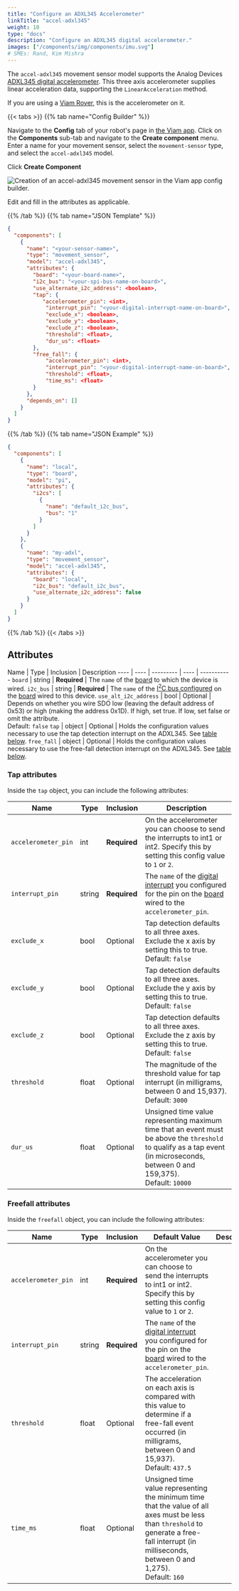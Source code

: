 ```yaml
---
title: "Configure an ADXL345 Accelerometer"
linkTitle: "accel-adxl345"
weight: 10
type: "docs"
description: "Configure an ADXL345 digital accelerometer."
images: ["/components/img/components/imu.svg"]
# SMEs: Rand, Kim Mishra
---
```


The `accel-adxl345` movement sensor model supports the Analog Devices [ADXL345 digital accelerometer](https://www.analog.com/en/products/adxl345.html).
This three axis accelerometer supplies linear acceleration data, supporting the `LinearAcceleration` method.

If you are using a [Viam Rover](https://docs.viam.com/try-viam/), this is the accelerometer on it.

{{< tabs >}}
{{% tab name="Config Builder" %}}

Navigate to the **Config** tab of your robot's page in [the Viam app](https://app.viam.com).
Click on the **Components** sub-tab and navigate to the **Create component** menu.
Enter a name for your movement sensor, select the `movement-sensor` type, and select the `accel-adxl345` model.

Click **Create Component**

![Creation of an `accel-adxl345` movement sensor in the Viam app config builder.](../img/adxl345-builder.png)

Edit and fill in the attributes as applicable.

{{% /tab %}}
{{% tab name="JSON Template" %}}

```json {class="line-numbers linkable-line-numbers"}
{
  "components": [
    {
      "name": "<your-sensor-name>",
      "type": "movement_sensor",
      "model": "accel-adxl345",
      "attributes": {
        "board": "<your-board-name>",
        "i2c_bus": "<your-spi-bus-name-on-board>",
        "use_alternate_i2c_address": <boolean>,
        "tap": {
           "accelerometer_pin": <int>,
            "interrupt_pin": "<your-digital-interrupt-name-on-board>",
            "exclude_x": <boolean>,
            "exclude_y": <boolean>,
            "exclude_z": <boolean>,
            "threshold": <float>,
            "dur_us": <float>
        },
        "free_fall": {
            "accelerometer_pin": <int>,
            "interrupt_pin": "<your-digital-interrupt-name-on-board>",
            "threshold": <float>,
            "time_ms": <float>
        }
      },
      "depends_on": []
    }
  ]
}
```

{{% /tab %}}
{{% tab name="JSON Example" %}}

```json {class="line-numbers linkable-line-numbers"}
{
  "components": [
    {
      "name": "local",
      "type": "board",
      "model": "pi",
      "attributes": {
        "i2cs": [
          {
            "name": "default_i2c_bus",
            "bus": "1"
          }
        ]
      }
    },
    {
      "name": "my-adxl",
      "type": "movement_sensor",
      "model": "accel-adxl345",
      "attributes": {
        "board": "local",
        "i2c_bus": "default_i2c_bus",
        "use_alternate_i2c_address": false
      }
    }
  ]
}
```

{{% /tab %}}
{{< /tabs >}}

## Attributes

Name | Type | Inclusion | Description
---- | ---- | --------- | ---- | -----------
`board` | string | **Required** | The `name` of the [board](/components/board) to which the device is wired.
`i2c_bus` | string | **Required** | The `name` of the [I<sup>2</sup>C bus configured](/components/board/i2cs) on the [board](components/board) wired to this device.
`use_alt_i2c_address` | bool | Optional | Depends on whether you wire SDO low (leaving the default address of 0x53) or high (making the address 0x1D). If high, set true. If low, set false or omit the attribute. <br> Default: `false`
`tap` | object | Optional | Holds the configuration values necessary to use the tap detection interrupt on the ADXL345. See [table below](#tap-attributes).
`free_fall` | object | Optional | Holds the configuration values necessary to use the free-fall detection interrupt on the ADXL345. See [table below](#freefall-attributes).

### Tap attributes

Inside the `tap` object, you can include the following attributes:

Name | Type | Inclusion | Description
---- | ---- | --------- | -----------
`accelerometer_pin` | int | **Required** | On the accelerometer you can choose to send the interrupts to int1 or int2. Specify this by setting this config value to `1` or `2`.
`interrupt_pin` | string | **Required** | The `name` of the [digital interrupt](/components/board/digital_interrupts) you configured for the pin on the [board](/components/board) wired to the `accelerometer_pin`.
`exclude_x` | bool | Optional | Tap detection defaults to all three axes. Exclude the x axis by setting this to true. <br> Default: `false`
`exclude_y` | bool | Optional | Tap detection defaults to all three axes. Exclude the y axis by setting this to true. <br> Default: `false`
`exclude_z` | bool | Optional | Tap detection defaults to all three axes. Exclude the z axis by setting this to true. <br> Default: `false`
`threshold` | float | Optional | The magnitude of the threshold value for tap interrupt (in milligrams, between 0 and 15,937). <br> Default: `3000`
`dur_us` | float | Optional | Unsigned time value representing maximum time that an event must be above the `threshold` to qualify as a tap event (in microseconds, between 0 and 159,375). <br> Default: `10000`

### Freefall attributes

Inside the `freefall` object, you can include the following attributes:

Name | Type | Inclusion | Default Value | Description
---- | ---- | --------- |  ------------- | -----------
`accelerometer_pin` | int | **Required** | On the accelerometer you can choose to send the interrupts to int1 or int2. Specify this by setting this config value to `1` or `2`.
`interrupt_pin` | string | **Required** | The `name` of the [digital interrupt](/components/board/digital_interrupts) you configured for the pin on the [board](/components/board) wired to the `accelerometer_pin`.
`threshold` | float | Optional | The acceleration on each axis is compared with this value to determine if a free-fall event occurred (in milligrams, between 0 and 15,937). <br> Default: `437.5`
`time_ms` | float | Optional | Unsigned time value representing the minimum time that the value of all axes must be less than `threshold` to generate a free-fall interrupt (in milliseconds, between 0 and 1,275). <br> Default: `160`
